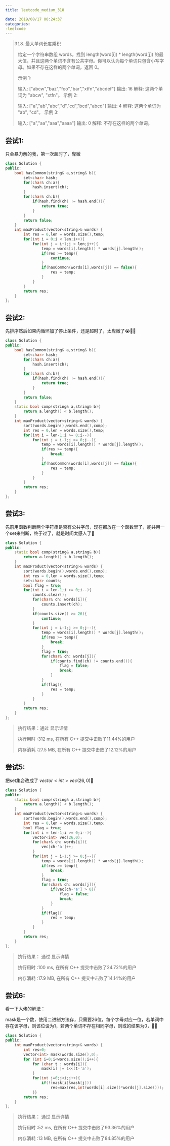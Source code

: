 ```yaml
---
title: leetcode_medium_318

date: 2019/08/17 00:24:37
categories:
-leetcode
---
```




>318. 最大单词长度乘积
>
>给定一个字符串数组 words，找到 length(word[i]) * length(word[j]) 的最大值，并且这两个单词不含有公共字母。你可以认为每个单词只包含小写字母。如果不存在这样的两个单词，返回 0。
>
>示例 1:
>
>输入: ["abcw","baz","foo","bar","xtfn","abcdef"]
>输出: 16 
>解释: 这两个单词为 "abcw", "xtfn"。
>示例 2:
>
>输入: ["a","ab","abc","d","cd","bcd","abcd"]
>输出: 4 
>解释: 这两个单词为 "ab", "cd"。
>示例 3:
>
>输入: ["a","aa","aaa","aaaa"]
>输出: 0 
>解释: 不存在这样的两个单词。
>



## 尝试1:

只会暴力解的我，第一次超时了，卑微

```c++
class Solution {
public:
    bool hasCommon(string& a,string& b){
        set<char> hash;
        for(char& ch:a){
            hash.insert(ch);
        }
        for(char& ch:b){
            if(hash.find(ch) != hash.end()){
                return true;
            }
        }
        return false;
    }
    int maxProduct(vector<string>& words) {
        int res = 0,len = words.size(),temp;
        for(int i = 0;i < len;i++){
            for(int j = i+1;j < len;j++){
                temp = words[i].length() * words[j].length();
                if(res >= temp){
                    continue;
                }
                if(hasCommon(words[i],words[j]) == false){
                    res = temp;
                }
            }
        }
        return res;
    }
};
```



## 尝试2:

先排序然后如果内循环加了停止条件，还是超时了，太卑微了😭🤦‍♀️

```c++
class Solution {
public:
    bool hasCommon(string& a,string& b){
        set<char> hash;
        for(char& ch:a){
            hash.insert(ch);
        }
        for(char& ch:b){
            if(hash.find(ch) != hash.end()){
                return true;
            }
        }
        return false;
    }
    static bool comp(string& a,string& b){
        return a.length() < b.length();
    }
    int maxProduct(vector<string>& words) {
        sort(words.begin(),words.end(),comp);
        int res = 0,len = words.size(),temp;
        for(int i = len-1;i >= 0;i--){
            for(int j = i-1;j >= 0;j--){
                temp = words[i].length() * words[j].length();
                if(res >= temp){
                    break;
                }
                if(hasCommon(words[i],words[j]) == false){
                    res = temp;
                }
            }
        }
        return res;
    }
};
```



## 尝试3:

先前用函数判断两个字符串是否有公共字母，现在都放在一个函数里了，能共用一个set来判断，终于过了，就是时间太感人了🤪

```c++
class Solution {
public:
    static bool comp(string& a,string& b){
        return a.length() < b.length();
    }
    int maxProduct(vector<string>& words) {
        sort(words.begin(),words.end(),comp);
        int res = 0,len = words.size(),temp;
        set<char> counts;
        bool flag = true;
        for(int i = len-1;i >= 0;i--){
            counts.clear();
            for(char& ch: words[i]){
                counts.insert(ch);
            }
            if(counts.size() >= 26){
                continue;
            }
            for(int j = i-1;j >= 0;j--){
                temp = words[i].length() * words[j].length();
                if(res >= temp){
                    break;
                }
                flag = true;
                for(char& ch: words[j]){
                    if(counts.find(ch) != counts.end()){
                        flag = false;
                        break;
                    }
                }
                if(flag){
                    res = temp;
                }
            }
        }
        return res;
    }
};
```



>执行结果：通过  显示详情 
>
>执行用时 :312 ms, 在所有 C++ 提交中击败了11.44%的用户
>
>内存消耗 :27.5 MB, 在所有 C++ 提交中击败了12.12%的用户



## 尝试5:

把set集合改成了 $vector<int> vec(26,0)$🤭

```c++
class Solution {
public:
    static bool comp(string& a,string& b){
        return a.length() < b.length();
    }
    int maxProduct(vector<string>& words) {
        sort(words.begin(),words.end(),comp);
        int res = 0,len = words.size(),temp;
        bool flag = true;
        for(int i = len-1;i >= 0;i--){
            vector<int> vec(26,0);
            for(char& ch: words[i]){
                vec[ch-'a']++;
            }
            for(int j = i-1;j >= 0;j--){
                temp = words[i].length() * words[j].length();
                if(res >= temp){
                    break;
                }
                flag = true;
                for(char& ch: words[j]){
                    if(vec[ch-'a'] > 0){
                        flag = false;
                        break;
                    }
                }
                if(flag){
                    res = temp;
                }
            }
        }
        return res;
    }
};
```



>执行结果： 通过  显示详情 
>
>执行用时 :100 ms, 在所有 C++ 提交中击败了24.72%的用户
>
>内存消耗 :17.9 MB, 在所有 C++ 提交中击败了14.14%的用户



## 尝试6:

看一下大佬的解法：

mask是一个数，使用二进制方法存，只需要26位，每个字母对应一位，若单词中存在该字母，则该位设为1，若两个单词不存在相同字母，则或的结果为0，🐂🍺

```c++
class Solution {
public:
    int maxProduct(vector<string>& words) {
        int res=0;
        vector<int> mask(words.size(),0);
        for (int i=0;i<words.size();i++){
            for (char t : words[i]){
                mask[i] |= 1<<(t-'a');
            }
            for(int j=0;j<i;j++){
                if(!(mask[i]&mask[j]))
                    res=max(res,int(words[i].size()*words[j].size()));
            }}
        return res;
    }
};
```



>执行结果： 通过 显示详情 
>
>执行用时 :52 ms, 在所有 C++ 提交中击败了93.36%的用户
>
>内存消耗 :13 MB, 在所有 C++ 提交中击败了84.85%的用户